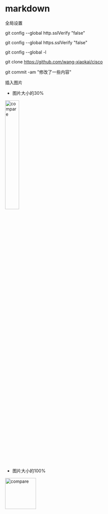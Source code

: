 # markdown
全局设置

git config --global http.sslVerify "false"

git config --global https.sslVerify "false"

git config --global -l

git clone https://github.com/wang-xiaokai/cisco

git commit -am "修改了一些内容"



插入图片

- 图片大小的30%

<img src="https://cdn.jsdelivr.net/gh/wang-xiaokai/images/202209281404801.jpg" alt="compare" width="30%" height="30%" />

- 图片大小的100%

<img src="https://cdn.jsdelivr.net/gh/wang-xiaokai/images/202209281404801.jpg" alt="compare" width="100" height="100" />

